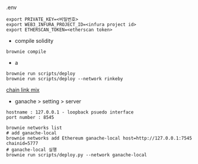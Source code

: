 .env 
```config
export PRIVATE_KEY=<비밀번호>
export WEB3_INFURA_PROJECT_ID=<infura project id>
export ETHERSCAN_TOKEN=<etherscan token>
```


- compile solidity
```
brownie compile
```
- a

```
brownie run scripts/deploy
brownie run scripts/deploy --network rinkeby
```
[chain link mix](https://github.com/smartcontractkit/chainlink-mix)


- ganache > setting > server
```
hostname : 127.0.0.1 - loopback psuedo interface
port number : 8545

```

```
brownie networks list
# add ganache-local
brownie networks add Ethereum ganache-local host=http://127.0.0.1:7545 chainid=5777
# ganache-local 실행
brownie run scripts/deploy.py --network ganache-local

```



